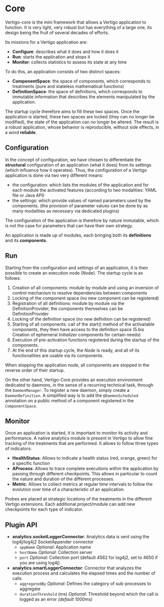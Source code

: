 # Core

Vertigo-core is the mini framework that allows a Vertigo application to function. It is very light, very robust but has everything of a large one, its design being the fruit of several decades of efforts.

Its missions for a Vertigo application are:

- **Configure**: describes what it does and how it does it
- **Run**: starts the application and stops it
- **Monitor**: collects statistics to assess its state at any time

To do this, an application consists of two distinct spaces:

- **ComponentSpace**: the space of components, which corresponds to treatments (pure and stateless mathematical functions)
- **DefinitionSpace**: the space of definitions, which corresponds to immutable information that describes the elements manipulated by the application.

The startup cycle therefore aims to fill these two spaces. Once the application is started, these two spaces are locked (they can no longer be modified), the state of the application can no longer be altered. The result is a robust application, whose behavior is reproducible, without side effects, in a word **reliable**.

## Configuration

In the concept of configuration, we have chosen to differentiate the **structural** configuration of an application (what it does) from its settings (which influence how it operates). Thus, the configuration of a Vertigo application is done via two very different means:

- the configuration: which lists the modules of the application and for each module the activated features (according to two modalities: YAML file or Java API)
- the settings: which provide values of named parameters used by the components. (the provision of parameter values can be done by as many modalities as necessary via dedicated plugins)

The configuration of the application is therefore by nature immutable, which is not the case for parameters that can have their own strategy.

An application is made up of modules, each bringing both its **definitions** and its **components**.

## Run

Starting from the configuration and settings of an application, it is then possible to create an execution node (Node). The startup cycle is as follows:

1. Creation of all components: module by module and using an inversion of control mechanism to resolve dependencies between components
2. Locking of the component space (no new component can be registered)
3. Registration of all definitions: module by module via the DefinitionProvider, the components themselves can be DefinitionProvider
4. Locking of the definition space (no new definition can be registered)
5. Starting of all components: call of the start() method of the activatable components, they then have access to the definition space 
(5.bis Creation of ephemeral *Initializer* components for certain needs)
6. Execution of pre-activation functions registered during the startup of the components.
7. At the end of this startup cycle, the *Node* is ready, and all of its functionalities are usable via its components.

When stopping the application node, all components are stopped in the reverse order of their startup.

On the other hand, Vertigo-Core provides an execution environment dedicated to daemons, in the sense of a recurring technical task, through the `DaemonManager`. To register a new daemon, simply create a `DaemonDefinition`. A simplified way is to add the `@DaemonScheduled` annotation on a public method of a component registered in the `ComponentSpace`.


## Monitor

Once an application is started, it is important to monitor its activity and performance. A native analytics module is present in Vertigo to allow fine tracking of the treatments that are performed. It allows to follow three types of indicators:

- **HealthStatus**: Allows to indicate a health status (red, orange, green) for a specific function
- **AProcess**: Allows to trace complete executions within the application by passing through different checkpoints. This allows in particular to count the nature and duration of the different processes.
- **Metric**: Allows to collect metrics at regular time intervals to follow the evolution over time of a characteristic of an application.

Probes are placed at strategic locations of the treatments in the different Vertigo extensions. Each additional project/module can add new checkpoints for each type of indicator.

## Plugin API

- **analytics.socketLoggerConnector**: Analytics data is sent using the log4j/log4j2 SocketAppender connector
  - `appName` *Optional*: Application name
  - `hostName` *Optional*: Collection server
  - `port` *Optional*: Collection port (default 4562 for log4j2, set to 4650 if you are using log4j)
- **analytics.smartLoggerConnector**: Connector that analyzes the execution process and calculates the elapsed times and the number of calls
  - `aggregatedBy` *Optional*: Defines the category of sub-processes to aggregate
  - `durationThreshold` (ms) *Optional*: Threshold beyond which the call is logged as an error *(default 1000ms)*